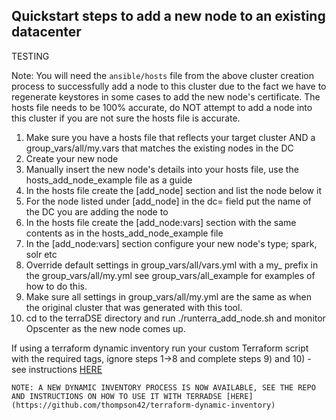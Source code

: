 

## Quickstart steps to add a new node to an existing datacenter

TESTING

Note: You will need the `ansible/hosts` file from the above cluster creation process to successfully add a node to this cluster due to the fact we have to regenerate keystores in some cases to add the new node's certificate. The hosts file needs to be 100% accurate, do NOT attempt to add a node into this cluster if you are not sure the hosts file is accurate.

1. Make sure you have a hosts file that reflects your target cluster AND a group_vars/all/my.vars that matches the existing nodes in the DC
2. Create your new node
3. Manually insert the new node's details into your hosts file, use the hosts_add_node_example file as a guide
4. In the hosts file create the [add_node] section and list the node below it
5. For the node listed under [add_node] in the dc= field put the name of the DC you are adding the node to
6. In the hosts file create the [add_node:vars] section with the same contents as in the hosts_add_node_example file
7. In the [add_node:vars] section configure your new node's type; spark, solr etc
8. Override default settings in group_vars/all/vars.yml with a my_ prefix in the group_vars/all/my.yml see group_vars/all_example for examples of how to do this.
9. Make sure all settings in group_vars/all/my.yml are the same as when the original cluster that was generated with this tool.
10. cd to the terraDSE directory and run ./runterra_add_node.sh and monitor Opscenter as the new node comes up.

If using a terraform dynamic inventory run your custom Terraform script with the required tags, ignore steps 1->8 and complete steps 9) and 10) - see instructions [HERE](https://github.com/thompson42/terraform-dynamic-inventory)

```
NOTE: A NEW DYNAMIC INVENTORY PROCESS IS NOW AVAILABLE, SEE THE REPO AND INSTRUCTIONS ON HOW TO USE IT WITH TERRADSE [HERE](https://github.com/thompson42/terraform-dynamic-inventory)
```
